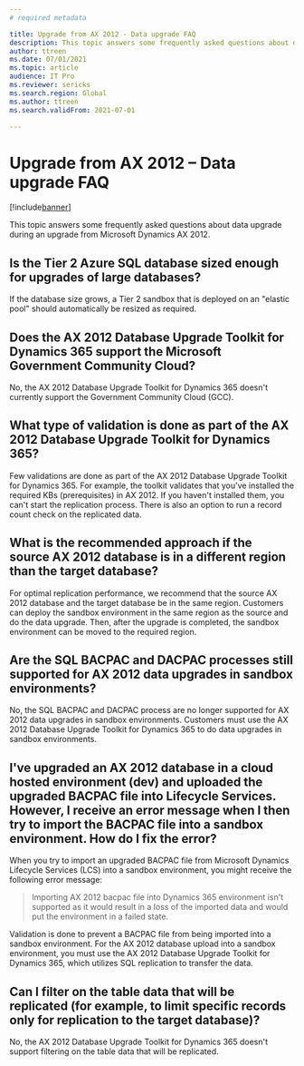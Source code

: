 ```yaml
---
# required metadata

title: Upgrade from AX 2012 - Data upgrade FAQ
description: This topic answers some frequently asked questions about data upgrade during an upgrade from Microsoft Dynamics AX 2012.
author: ttreen
ms.date: 07/01/2021
ms.topic: article
audience: IT Pro
ms.reviewer: sericks
ms.search.region: Global
ms.author: ttreen
ms.search.validFrom: 2021-07-01

---
```


# Upgrade from AX 2012 – Data upgrade FAQ

[!include[banner](../includes/banner.md)]

This topic answers some frequently asked questions about data upgrade during an upgrade from Microsoft Dynamics AX 2012.

## Is the Tier 2 Azure SQL database sized enough for upgrades of large databases?

If the database size grows, a Tier 2 sandbox that is deployed on an "elastic pool" should automatically be resized as required.

## Does the AX 2012 Database Upgrade Toolkit for Dynamics 365 support the Microsoft Government Community Cloud?

No, the AX 2012 Database Upgrade Toolkit for Dynamics 365 doesn't currently support the Government Community Cloud (GCC).

## What type of validation is done as part of the AX 2012 Database Upgrade Toolkit for Dynamics 365?

Few validations are done as part of the AX 2012 Database Upgrade Toolkit for Dynamics 365. For example, the toolkit validates that you've installed the required KBs (prerequisites) in AX 2012. If you haven't installed them, you can't start the replication process. There is also an option to run a record count check on the replicated data.

## What is the recommended approach if the source AX 2012 database is in a different region than the target database?

For optimal replication performance, we recommend that the source AX 2012 database and the target database be in the same region. Customers can deploy the sandbox environment in the same region as the source and do the data upgrade. Then, after the upgrade is completed, the sandbox environment can be moved to the required region.

## Are the SQL BACPAC and DACPAC processes still supported for AX 2012 data upgrades in sandbox environments?

No, the SQL BACPAC and DACPAC process are no longer supported for AX 2012 data upgrades in sandbox environments. Customers must use the AX 2012 Database Upgrade Toolkit for Dynamics 365 to do data upgrades in sandbox environments.

## I've upgraded an AX 2012 database in a cloud hosted environment (dev) and uploaded the upgraded BACPAC file into Lifecycle Services. However, I receive an error message when I then try to import the BACPAC file into a sandbox environment. How do I fix the error?

When you try to import an upgraded BACPAC file from Microsoft Dynamics Lifecycle Services (LCS) into a sandbox environment, you might receive the following error message:

> Importing AX 2012 bacpac file into Dynamics 365 environment isn't supported as it would result in a loss of the imported data and would put the environment in a failed state.

Validation is done to prevent a BACPAC file from being imported into a sandbox environment. For the AX 2012 database upload into a sandbox environment, you must use the AX 2012 Database Upgrade Toolkit for Dynamics 365, which utilizes SQL replication to transfer the data.

## Can I filter on the table data that will be replicated (for example, to limit specific records only for replication to the target database)?

No, the AX 2012 Database Upgrade Toolkit for Dynamics 365 doesn't support filtering on the table data that will be replicated.
